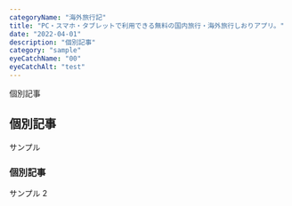 ```yaml
---
categoryName: "海外旅行記"
title: "PC・スマホ・タブレットで利用できる無料の国内旅行・海外旅行しおりアプリ。"
date: "2022-04-01"
description: "個別記事"
category: "sample"
eyeCatchName: "00"
eyeCatchAlt: "test"
---
```


個別記事

## 個別記事

サンプル

### 個別記事

サンプル 2
